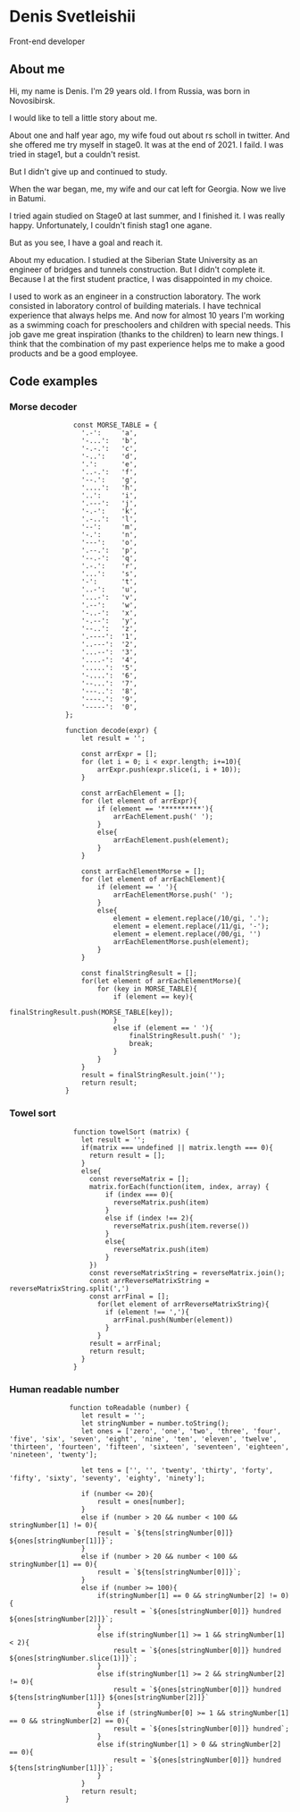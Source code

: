 # Denis Svetleishii
Front-end developer

## About me

Hi, my name is Denis. I'm 29 years old. I from Russia, was born in Novosibirsk.

I would like to tell a little story about me.

About one and half year ago, my wife foud out about rs scholl in twitter. And she offered me try myself in stage0. It was at the end of 2021. I faild. I was tried in stage1, but a couldn't resist.

But I didn't give up and continued to study.

When the war began, me, my wife and our cat left for Georgia. Now we live in Batumi.

I tried again studied on Stage0 at last summer, and I finished it. I was really happy. Unfortunately, I couldn't finish stag1 one agane.

But as you see, I have a goal and reach it.

About my education. I studied at the Siberian State University as an engineer of bridges and tunnels construction. But I didn't complete it. Because I at the first student practice, I was disappointed in my choice.

I used to work as an engineer in a construction laboratory. The work consisted in laboratory control of building materials. I have technical experience that always helps me. And now for almost 10 years I'm working as a swimming coach for preschoolers and children with special needs. This job gave me great inspiration (thanks to the children) to learn new things. I think that the combination of my past experience helps me to make a good products and be a good employee.

## Code examples

### Morse decoder
```
                const MORSE_TABLE = {
                  '.-':     'a',
                  '-...':   'b',
                  '-.-.':   'c',
                  '-..':    'd',
                  '.':      'e',
                  '..-.':   'f',
                  '--.':    'g',
                  '....':   'h',
                  '..':     'i',
                  '.---':   'j',
                  '-.-':    'k',
                  '.-..':   'l',
                  '--':     'm',
                  '-.':     'n',
                  '---':    'o',
                  '.--.':   'p',
                  '--.-':   'q',
                  '.-.':    'r',
                  '...':    's',
                  '-':      't',
                  '..-':    'u',
                  '...-':   'v',
                  '.--':    'w',
                  '-..-':   'x',
                  '-.--':   'y',
                  '--..':   'z',
                  '.----':  '1',
                  '..---':  '2',
                  '...--':  '3',
                  '....-':  '4',
                  '.....':  '5',
                  '-....':  '6',
                  '--...':  '7',
                  '---..':  '8',
                  '----.':  '9',
                  '-----':  '0',
              };
              
              function decode(expr) {
                  let result = '';
                  
                  const arrExpr = [];
                  for (let i = 0; i < expr.length; i+=10){
                      arrExpr.push(expr.slice(i, i + 10));
                  }
                  
                  const arrEachElement = [];
                  for (let element of arrExpr){
                      if (element == '**********'){
                          arrEachElement.push(' ');
                      }
                      else{
                          arrEachElement.push(element);
                      }
                  }
              
                  const arrEachElementMorse = [];
                  for (let element of arrEachElement){
                      if (element == ' '){
                          arrEachElementMorse.push(' ');
                      }
                      else{
                          element = element.replace(/10/gi, '.');
                          element = element.replace(/11/gi, '-');
                          element = element.replace(/00/gi, '')
                          arrEachElementMorse.push(element);
                      }
                  }
              
                  const finalStringResult = [];
                  for(let element of arrEachElementMorse){
                      for (key in MORSE_TABLE){
                          if (element == key){
                              finalStringResult.push(MORSE_TABLE[key]);
                          }
                          else if (element == ' '){
                              finalStringResult.push(' ');
                              break;
                          }
                      }
                  }
                  result = finalStringResult.join('');
                  return result;
              }
```
### Towel sort
```
                function towelSort (matrix) {
                  let result = '';
                  if(matrix === undefined || matrix.length === 0){
                    return result = [];
                  }
                  else{
                    const reverseMatrix = [];
                    matrix.forEach(function(item, index, array) {
                        if (index === 0){
                          reverseMatrix.push(item)
                        }
                        else if (index !== 2){
                          reverseMatrix.push(item.reverse())
                        }
                        else{
                          reverseMatrix.push(item)
                        }
                    })
                    const reverseMatrixString = reverseMatrix.join();
                    const arrReverseMatrixString = reverseMatrixString.split(',')
                    const arrFinal = [];
                      for(let element of arrReverseMatrixString){
                        if (element !== ','){
                          arrFinal.push(Number(element))
                        }
                      }
                    result = arrFinal;
                    return result;
                  }
                }
```

### Human readable number
```
               function toReadable (number) {
                  let result = '';
                  let stringNumber = number.toString();
                  let ones = ['zero', 'one', 'two', 'three', 'four', 'five', 'six', 'seven', 'eight', 'nine', 'ten', 'eleven', 'twelve', 'thirteen', 'fourteen', 'fifteen', 'sixteen', 'seventeen', 'eighteen', 'nineteen', 'twenty'];
              
                  let tens = ['', '', 'twenty', 'thirty', 'forty', 'fifty', 'sixty', 'seventy', 'eighty', 'ninety'];
              
                  if (number <= 20){
                      result = ones[number];
                  }
                  else if (number > 20 && number < 100 && stringNumber[1] != 0){
                      result = `${tens[stringNumber[0]]} ${ones[stringNumber[1]]}`;
                  }
                  else if (number > 20 && number < 100 && stringNumber[1] == 0){
                      result = `${tens[stringNumber[0]]}`;
                  }
                  else if (number >= 100){
                      if(stringNumber[1] == 0 && stringNumber[2] != 0){
                          result = `${ones[stringNumber[0]]} hundred ${ones[stringNumber[2]]}`;
                      }
                      else if(stringNumber[1] >= 1 && stringNumber[1] < 2){
                          result = `${ones[stringNumber[0]]} hundred ${ones[stringNumber.slice(1)]}`;
                      }
                      else if(stringNumber[1] >= 2 && stringNumber[2] != 0){
                          result = `${ones[stringNumber[0]]} hundred ${tens[stringNumber[1]]} ${ones[stringNumber[2]]}`
                      }
                      else if (stringNumber[0] >= 1 && stringNumber[1] == 0 && stringNumber[2] == 0){
                          result = `${ones[stringNumber[0]]} hundred`;
                      }
                      else if(stringNumber[1] > 0 && stringNumber[2] == 0){
                          result = `${ones[stringNumber[0]]} hundred ${tens[stringNumber[1]]}`;
                      }
                  }
                  return result;
              }
